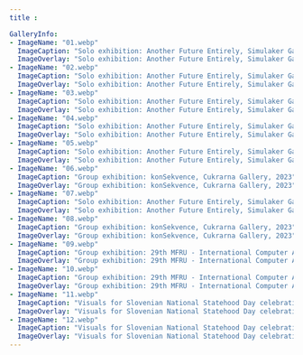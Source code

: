 ```yaml
---
title :

GalleryInfo:
- ImageName: "01.webp"
  ImageCaption: "Solo exhibition: Another Future Entirely, Simulaker Gallery, 2023"
  ImageOverlay: "Solo exhibition: Another Future Entirely, Simulaker Gallery, 2023"
- ImageName: "02.webp"
  ImageCaption: "Solo exhibition: Another Future Entirely, Simulaker Gallery, 2023"
  ImageOverlay: "Solo exhibition: Another Future Entirely, Simulaker Gallery, 2023"
- ImageName: "03.webp"
  ImageCaption: "Solo exhibition: Another Future Entirely, Simulaker Gallery, 2023"
  ImageOverlay: "Solo exhibition: Another Future Entirely, Simulaker Gallery, 2023"
- ImageName: "04.webp"
  ImageCaption: "Solo exhibition: Another Future Entirely, Simulaker Gallery, 2023"
  ImageOverlay: "Solo exhibition: Another Future Entirely, Simulaker Gallery, 2023"
- ImageName: "05.webp"
  ImageCaption: "Solo exhibition: Another Future Entirely, Simulaker Gallery, 2023"
  ImageOverlay: "Solo exhibition: Another Future Entirely, Simulaker Gallery, 2023"
- ImageName: "06.webp"
  ImageCaption: "Group exhibition: konSekvence, Cukrarna Gallery, 2023"
  ImageOverlay: "Group exhibition: konSekvence, Cukrarna Gallery, 2023"
- ImageName: "07.webp"
  ImageCaption: "Solo exhibition: Another Future Entirely, Simulaker Gallery, 2023"
  ImageOverlay: "Solo exhibition: Another Future Entirely, Simulaker Gallery, 2023"
- ImageName: "08.webp"
  ImageCaption: "Group exhibition: konSekvence, Cukrarna Gallery, 2023"
  ImageOverlay: "Group exhibition: konSekvence, Cukrarna Gallery, 2023"
- ImageName: "09.webp"
  ImageCaption: "Group exhibition: 29th MFRU - International Computer Art Festival, 2023"
  ImageOverlay: "Group exhibition: 29th MFRU - International Computer Art Festival, 2023"
- ImageName: "10.webp"
  ImageCaption: "Group exhibition: 29th MFRU - International Computer Art Festival, 2023"
  ImageOverlay: "Group exhibition: 29th MFRU - International Computer Art Festival, 2023"
- ImageName: "11.webp"
  ImageCaption: "Visuals for Slovenian National Statehood Day celebrations, 2023"
  ImageOverlay: "Visuals for Slovenian National Statehood Day celebrations, 2023"
- ImageName: "12.webp"
  ImageCaption: "Visuals for Slovenian National Statehood Day celebrations, 2023"
  ImageOverlay: "Visuals for Slovenian National Statehood Day celebrations, 2023"
---
```

